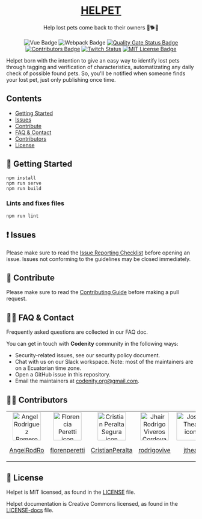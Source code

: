 <h1 align="center">
  <a href="">
    HELPET
  </a>
</h1>

<p align="center">
  Help lost pets come back to their owners 🐶🐕🐱
  <br>
  <br>
<img src="https://img.shields.io/github/package-json/dependency-version/CodenityOrg/helpet-FE/vue" alt="Vue Badge" title="Vue version">
<img src="https://img.shields.io/github/package-json/dependency-version/CodenityOrg/helpet-FE/webpack" alt="Webpack Badge" title="Webpack version">
<a href="https://sonarcloud.io/dashboard?id=CodenityOrg_helpet-FE" target="_blank"><img src="https://sonarcloud.io/api/project_badges/measure?project=CodenityOrg_helpet-FE&metric=alert_status" alt="Quality Gate Status Badge" title="Quality Gate Status"></a>
<a href="https://github.com/CodenityOrg/helpet-FE/graphs/contributors" target="_blank"><img src="https://img.shields.io/github/contributors/CodenityOrg/helpet-FE.svg" alt="Contributors Badge" title="Contributors"></a>
<a href="https://www.twitch.tv/codenity" target="_blank"><img alt="Twitch Status" src="https://img.shields.io/twitch/status/codenity"></a>
<a href="https://opensource.org/licenses/MIT" target="_blank"><img src="https://img.shields.io/badge/License-MIT-yellow.svg" alt="MIT License Badge" title="License: MIT"></a>
</p>

Helpet born with the intention to give an easy way to identify lost pets through tagging and verification of characteristics, automatizating any daily check of possible found pets. So, you'll be notified when someone finds your lost pet, just only publishing once time.


## Contents

- [Getting Started](#-getting-started)
- [Issues](#-issues)
- [Contribute](#-contribute)
- [FAQ & Contact](#-faq-&-contact)
- [Contributors](#-contributors)
- [License](#-license)

## 🚀 Getting Started

```
npm install
npm run serve
npm run build
```

### Lints and fixes files
```
npm run lint
```

## ❗ Issues

Please make sure to read the [Issue Reporting Checklist]() before opening an issue. Issues not conforming to the guidelines may be closed immediately.


## 👏 Contribute

Please make sure to read the [Contributing Guide]() before making a pull request.



## 🙋‍♂️ FAQ & Contact

Frequently asked questions are collected in our FAQ doc.

You can get in touch with **Codenity** community in the following ways:

- Security-related issues, see our security policy document.
- Chat with us on our Slack workspace. Note: most of the maintainers are on a Ecuatorian time zone.
- Open a GitHub issue in this repository.
- Email the maintainers at codenity.org@gmail.com.

## 👨‍💻 Contributors

<table>
<tbody>
<tr align="center">
      <td>
      <img src="https://avatars0.githubusercontent.com/u/8053607?v=4" alt="Angel Rodriguez Romero icon"  width="75px" height="75px">
      <p><a href="https://github.com/AngelRodRo">AngelRodRo</a></p>
      </td>
      <td>
      <img src="https://avatars2.githubusercontent.com/u/15824340?v=4" alt="Florencia Peretti icon"  width="75px" height="75px">
      <p><a href="https://github.com/florenperetti">florenperetti</a></p>
      </td>
      <td>
      <img src="https://avatars3.githubusercontent.com/u/20257402?v=4" alt="Cristian Peralta Segura icon"  width="75px" height="75px">
      <p><a href="https://github.com/CristianPeralta">CristianPeralta</a></p>
      </td>
      <td>
      <img src="https://avatars0.githubusercontent.com/u/10179993?v=4" alt="Jhair Rodrigo Viveros Cordova icon"  width="75px" height="75px">
      <p><a href="https://github.com/rodrigovive">rodrigovive</a></p>
      </td>
      <td>
      <img src="https://avatars0.githubusercontent.com/u/12487274?v=4" alt="José Thea icon"  width="75px" height="75px">
      <p><a href="https://github.com/jthea">jthea</a></p>
      </td>
      <td>
      <img src="https://avatars3.githubusercontent.com/u/10256085?v=4" alt="Julio Cesar icon"  width="75px" height="75px">
      <p><a href="https://github.com/juliocsar13">juliocsar13</a></p>
      </td>
      <td>
      <img src="https://avatars0.githubusercontent.com/u/36344137?v=4" alt="LedvirV icon"  width="75px" height="75px">
      <p><a href="https://github.com/LedvirV">LedvirV</a></p>
      </td>
</tr>
</tbody>
</table>


## 📄 License

Helpet is MIT licensed, as found in the [LICENSE][l] file.

Helpet documentation is Creative Commons licensed, as found in the [LICENSE-docs][ld] file.

[l]: https://github.com/facebook/CodenityOrg/helpet-FE/master/LICENSE
[ld]: https://github.com/CodenityOrg/helpet-FE/master/LICENSE-docs